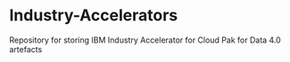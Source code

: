 # Industry-Accelerators
Repository for storing IBM Industry Accelerator for Cloud Pak for Data 4.0 artefacts
